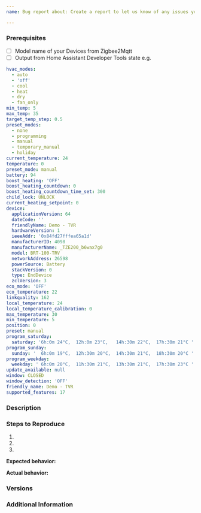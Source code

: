 ```yaml
---
name: Bug report about: Create a report to let us know of any issues you encountered

---
```


### Prerequisites

* [ ] Model name of your Devices from Zigbee2Mqtt
* [ ] Output from Home Assistant Developer Tools state e.g.

```yaml
hvac_modes:
  - auto
  - 'off'
  - cool
  - heat
  - dry
  - fan_only
min_temp: 5
max_temp: 35
target_temp_step: 0.5
preset_modes:
  - none
  - programming
  - manual
  - temporary_manual
  - holiday
current_temperature: 24
temperature: 0
preset_mode: manual
battery: 94
boost_heating: 'OFF'
boost_heating_countdown: 0
boost_heating_countdown_time_set: 300
child_lock: UNLOCK
current_heating_setpoint: 0
device:
  applicationVersion: 64
  dateCode: ''
  friendlyName: Demo - TVR
  hardwareVersion: 1
  ieeeAddr: '0x84fd27fffea65a1d'
  manufacturerID: 4098
  manufacturerName: _TZE200_b6wax7g0
  model: BRT-100-TRV
  networkAddress: 26598
  powerSource: Battery
  stackVersion: 0
  type: EndDevice
  zclVersion: 3
eco_mode: 'OFF'
eco_temperature: 22
linkquality: 162
local_temperature: 24
local_temperature_calibration: 0
max_temperature: 30
min_temperature: 5
position: 0
preset: manual
program_saturday:
  saturday: '6h:0m 24°C,  12h:0m 23°C,   14h:30m 22°C,  17h:30m 21°C '
program_sunday:
  sunday: '  6h:0m 19°C,  12h:30m 20°C,  14h:30m 21°C,  18h:30m 20°C '
program_weekday:
  weekday: ' 6h:0m 20°C,  11h:30m 21°C,  13h:30m 21°C,  17h:30m 23°C '
update_available: null
window: CLOSED
window_detection: 'OFF'
friendly_name: Demo - TVR
supported_features: 17
```

### Description

<!-- Description of the issue -->

### Steps to Reproduce

1. <!-- First Step -->
2. <!-- Second Step -->
3. <!-- and so on… -->

**Expected behavior:**

<!-- What you expect to happen -->

**Actual behavior:**

<!-- What happens -->

### Versions

<!-- Provide both, HA and Z2M version -->

### Additional Information

<!-- Any additional information, configuration, or data that might be necessary to reproduce the issue. -->

